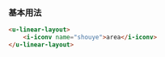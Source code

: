 ### 基本用法

``` html
<u-linear-layout>
    <i-iconv name="shouye">area</i-iconv>
</u-linear-layout>
```
